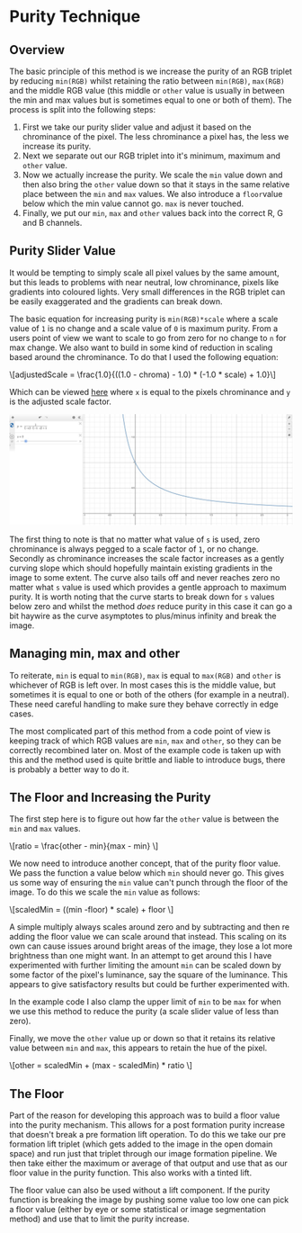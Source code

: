 <script>
MathJax = {
  tex: {
    inlineMath: [['$', '$'], ['\\(', '\\)']]
  }
};
</script>
<script id="MathJax-script" async
  src="https://cdn.jsdelivr.net/npm/mathjax@3/es5/tex-chtml.js">
</script>

# Purity Technique

## Overview
The basic principle of this method is we increase the purity of an RGB triplet
by reducing `min(RGB)` whilst retaining the ratio between `min(RGB)`, `max(RGB)` 
and the middle RGB value (this middle or `other` value is usually in between the
min and max values but is sometimes equal to one or both of them). The process
is split into the following steps:

1. First we take our purity slider value and adjust it based on the chrominance
   of the pixel. The less chrominance a pixel has, the less we increase its 
   purity.
2. Next we separate out our RGB triplet into it's minimum, maximum and `other`
   value.
3. Now we actually increase the purity. We scale the `min` value down and then
   also bring the `other` value down so that it stays in the same relative place
   between the `min` and `max` values. We also introduce a `floor`value below which
   the min value cannot go. `max` is never touched.
4. Finally, we put our `min`, `max` and `other` values back into the correct R,
   G and B channels.

## Purity Slider Value
It would be tempting to simply scale all pixel values by the same amount, but
this leads to problems with near neutral, low chrominance, pixels like gradients
into coloured lights. Very small differences in the RGB triplet can be easily
exaggerated and the gradients can break down. 

The basic equation for increasing purity is `min(RGB)*scale` where a scale value
of `1` is no change and a scale value of `0` is maximum purity. From a users
point of view we want to scale to go from zero for no change to `n` for max
change. We also want to build in some kind of reduction in scaling based around
the chrominance. To do that I used the following equation:

\\[adjustedScale = \frac{1.0}{((1.0 - chroma) - 1.0) * (-1.0 * scale) + 1.0}\\]

Which can be viewed [here](https://www.desmos.com/calculator/f3hl6hm4pq) where
`x` is equal to the pixels chrominance and `y` is the adjusted scale factor.

![Purity slider curve](/docs/assets/images/purity_method/purity_slider_curve.jpg "Purity slider curve")

The first thing to note is that no matter what value of `s` is used, zero
chrominance is always pegged to a scale factor of `1`, or no change. Secondly as
chrominance increases the scale factor increases as a gently curving slope which
should hopefully maintain existing gradients in the image to some extent. The
curve also tails off and never reaches zero no matter what `s` value is used 
which provides a gentle approach to maximum purity. It is worth noting that the
curve starts to break down for `s` values below zero and whilst the method *does*
reduce purity in this case it can go a bit haywire as the curve asymptotes to 
plus/minus infinity and break the image.

## Managing min, max and other
To reiterate, `min` is equal to `min(RGB)`, `max` is equal to `max(RGB)` and 
`other` is whichever of RGB is left over. In most cases this is the middle value,
but sometimes it is equal to one or both of the others (for example in a 
neutral). These need careful handling to make sure they behave correctly in edge
cases. 

The most complicated part of this method from a code point of view is keeping
track of which RGB values are `min`, `max` and `other`, so they can be correctly 
recombined later on. Most of the example code is taken up with this and the
method used is quite brittle and liable to introduce bugs, there is probably a 
better way to do it.

## The Floor and Increasing the Purity
The first step here is to figure out how far the `other` value is between the
`min` and `max` values.

\\[ratio = \frac{other - min}{max - min} \\]

We now need to introduce another concept, that of the purity floor value. We
pass the function a value below which `min` should never go. This gives
us some way of ensuring the `min` value can't punch through the floor of the
image. To do this we scale the `min` value as follows:

\\[scaledMin = ((min -floor) * scale) + floor \\]

A simple multiply always scales around zero and by subtracting and then re
adding the floor value we can scale around that instead. This scaling on its
own can cause issues around bright areas of the image, they lose a lot more
brightness than one might want. In an attempt to get around this I have
experimented with further limiting the amount `min` can be scaled down by some
factor of the pixel's luminance, say the square of the luminance. This appears
to give satisfactory results but could be further experimented with.

In the example code I also clamp the upper limit of `min` to be `max` for when
we use this method to reduce the purity (a scale slider value of less than zero).

Finally, we move the `other` value up or down so that it retains its relative
value between `min` and `max`, this appears to retain the hue of the pixel.

\\[other = scaledMin + (max - scaledMin) * ratio \\]

## The Floor
Part of the reason for developing this approach was to build a floor value into
the purity mechanism. This allows for a post formation purity increase that
doesn't break a pre formation lift operation. To do this we take our pre
formation lift triplet (which gets added to the image in the open domain space)
and run just that triplet through our image formation pipeline. We then take
either the maximum or average of that output and use that as our floor value in
the purity function. This also works with a tinted lift.

The floor value can also be used without a lift component. If the purity
function is breaking the image by pushing some value too low one can pick a
floor value (either by eye or some statistical or image segmentation method)
and use that to limit the purity increase.


